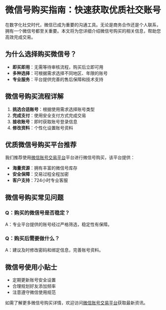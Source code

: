 # 微信号购买指南：快速获取优质社交账号

在数字化社交时代，微信已成为重要的沟通工具。无论是商务合作还是个人联系，拥有一个微信号都至关重要。本文将为您详细介绍微信号购买的相关信息，帮助您高效完成交易。

## 为什么选择购买微信号？

- **即买即用**：无需等待审核流程，购买后立即可用
- **多种选择**：可根据需求选择不同地区、年限的账号
- **专业服务**：平台提供完善的售后保障和技术支持

## 微信号购买流程详解

1. **挑选合适账号**：根据使用需求选择账号类型
2. **完成支付**：使用安全支付方式完成交易
3. **接收账号**：即时获取账号登录信息
4. **修改资料**：个性化设置账号资料

## 优质微信号购买平台推荐

我们推荐使用[微信账号交易平台](https://www.weixinh.com/)平台进行微信号购买，该平台提供：

- **海量资源**：拥有丰富的微信号库存
- **安全保障**：交易过程全程加密
- **客户支持**：724小时专业客服

## 微信号购买常见问题

### Q：购买的微信号是否稳定？
A：专业平台提供的账号经过严格筛选，稳定性有保障。

### Q：购买后需要做什么？
A：建议及时修改密码和绑定信息，完善账号资料。

## 微信号使用小贴士

- 定期更新账号安全设置
- 合理规划好友添加频率
- 注意遵守微信使用规范

如需了解更多微信号购买详情，欢迎访问[微信账号交易平台](https://www.weixinh.com/)获取最新资讯。
